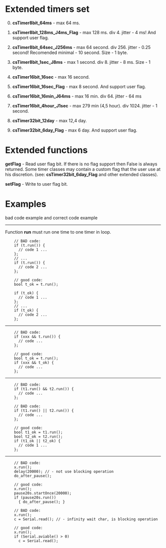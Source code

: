 
# Extended timers set

0) **csTimer8bit_64ms** - max 64 ms.

0) **csTimer8bit_128ms_J4ms_Flag** - max 128 ms. div 4. jitter - 4 ms! And support user flag.

0) **csTimer8bit_64sec_J256ms** - max 64 second. div 256. jitter - 0.25 second! Recomended minimal - 10 second.  Size - 1 byte.

0) **csTimer8bit_1sec_J8ms** - max 1 second. div 8. jitter - 8 ms. Size - 1 byte.

0) **csTimer16bit_16sec** - max 16 second.

0) **csTimer16bit_16sec_Flag** - max 8 second. And support user flag.

0) **csTimer16bit_16min_J64ms** - max 16 min. div 64. jitter - 64 ms

0) **csTimer16bit_4hour_J1sec** - max 279 min (4,5 hour). div 1024. jitter - 1 second.

0) **csTimer32bit_12day** - max 12,4 day.

0) **csTimer32bit_6day_Flag** - max 6 day. And support user flag.



# Extended functions

**getFlag** - Read user flag bit. If there is no flag support then False is always returned.
Some timer classes may contain a custom flag that the user use at his discretion.
(see: __csTimer32bit_6day_Flag__ and other extended classes).

**setFlag** - Write to user flag bit.


# Examples

bad code example and correct code example

----------------

Function **run** must run one time to one timer in loop.

````
    // BAD code:
    if (t.run()) {
      // code 1 ...
    };
    // ...
    if (t.run()) {
      // code 2 ...
    };
````

````
    // good code:
    bool t_ok = t.run();

    if (t_ok) {
      // code 1 ...
    };
    // ...
    if (t_ok) {
      // code 2 ...
    };
````

----------------

````
    // BAD code:
    if (xxx && t.run()) {
      // code ...
    };
````

````
    // good code:
    bool t_ok = t.run();
    if (xxx && t_ok) {
      // code ...
    };
````

----------------

````
    // BAD code:
    if (t1.run() && t2.run()) {
      // code ...
    };
````

````
    // BAD code:
    if (t1.run() || t2.run()) {
      // code ...
    };
````

````
    // good code:
    bool t1_ok = t1.run();
    bool t2_ok = t2.run();
    if (t1_ok || t2_ok) {
      // code 1 ...
    };
````

----------------

````
    // BAD code:
    x.run();
    delay(20000); // - not use blocking operation
    do_after_pause();
````

````
    // good code:
    x.run();
    pause20s.startOnce(20000);
    if (pause20s.run())
      { do_after_pause(); }
````

````
    // BAD code:
    x.run();
    c = Serial.read(); // - infinity wait char, is blocking operation
````

````
    // good code:
    x.run();
    if (Serial.aviable() > 0)
      c = Serial.read();
````

